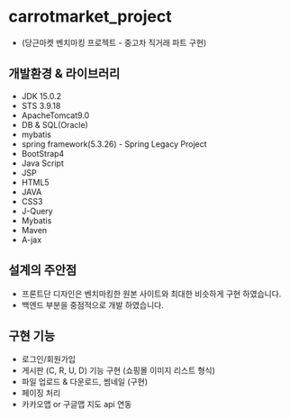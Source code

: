 # carrotmarket_project 
- (당근마켓 벤치마킹 프로젝트 - 중고차 직거래 파트 구현)

## 개발환경 & 라이브러리
- JDK 15.0.2
- STS 3.9.18
- ApacheTomcat9.0
- DB & SQL(Oracle)
- mybatis
- spring framework(5.3.26) - Spring Legacy Project
- BootStrap4
- Java Script
- JSP
- HTML5
- JAVA
- CSS3
- J-Query
- Mybatis
- Maven
- A-jax 

## 설계의 주안점
- 프론트단 디자인은 벤치마킹한 원본 사이트와 최대한 비슷하게 구현 하였습니다.
- 백엔드 부분을 중점적으로 개발 하였습니다.

## 구현 기능
- 로그인/회원가입
- 게시판 (C, R, U, D) 기능 구현 (쇼핑몰 이미지 리스트 형식)
- 파일 업로드 & 다운로드, 썸네일 (구현)
- 페이징 처리
- 카카오맵 or 구글맵 지도 api 연동
